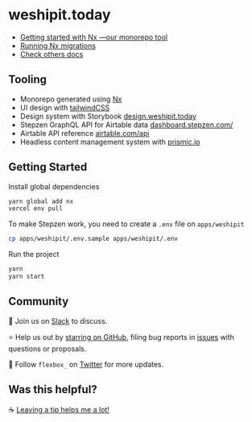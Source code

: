 # weshipit.today

- [Getting started with Nx —our monorepo tool](./docs/nx.md)
- [Running Nx migrations](./docs/nx-migration.md)
- [Check others docs](./docs/)

## Tooling

- Monorepo generated using [Nx](https://nx.dev/getting-started/intro)
- UI design with [tailwindCSS](https://tailwindcss.com/docs/)
- Design system with Storybook [design.weshipit.today](https://design.weshipit.today/)
- Stepzen GraphQL API for Airtable data [dashboard.stepzen.com/](https://dashboard.stepzen.com/)
- Airtable API reference [airtable.com/api](https://airtable.com/api)
- Headless content management system with [prismic.io](https://weshipit.prismic.io/)

## Getting Started

Install global dependencies

```bash
yarn global add nx
vercel env pull
```

To make Stepzen work, you need to create a `.env` file on `apps/weshipit`

```bash
cp apps/weshipit/.env.sample apps/weshipit/.env
```

Run the project

```bash
yarn
yarn start
```

## Community

💬 Join us on [Slack](https://weblille.rocks/) to discuss.

⭐️ Help us out by [starring on GitHub](https://github.com/flexbox/weshipit.today), filing bug reports in [issues](https://github.com/flexbox/weshipit.today/issues) with questions or proposals.

👥 Follow `flexbox_` on [Twitter](https://twitter.com/intent/follow?screen_name=flexbox_) for more updates.

## Was this helpful?

☕️ [Leaving a tip helps me a lot!](https://github.com/sponsors/flexbox?frequency=one-time&sponsor=flexbox)
